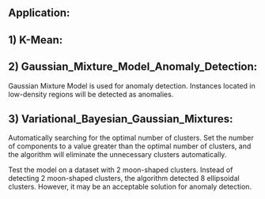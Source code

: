 Application:
------------
## 1) K-Mean:

## 2) Gaussian_Mixture_Model_Anomaly_Detection:
Gaussian Mixture Model is used for anomaly detection. 
Instances located in low-density regions will be detected as anomalies.

## 3) Variational_Bayesian_Gaussian_Mixtures:
Automatically searching for the optimal number of clusters.
Set the number of components to a value greater than the optimal number of clusters, 
and the algorithm will eliminate the unnecessary clusters automatically.

Test the model on a dataset with 2 moon-shaped clusters.
Instead of detecting 2 moon-shaped clusters, the algorithm detected 8 ellipsoidal clusters. 
However, it may be an acceptable solution for anomaly detection.